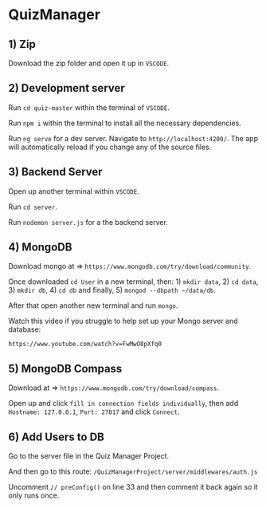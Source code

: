 # QuizManager

## 1) Zip

Download the zip folder and open it up in `VSCODE`.

## 2) Development server

Run `cd quiz-master` within the terminal of `VSCODE`.

Run `npm i` within the terminal to install all the necessary dependencies. 

Run `ng serve` for a dev server. Navigate to `http://localhost:4200/`. The app will automatically reload if you change any of the source files.

## 3) Backend Server 

Open up another terminal within `VSCODE`.

Run `cd server`.

Run `nodemon server.js` for a the backend server.

## 4) MongoDB 

Download mongo at => `https://www.mongodb.com/try/download/community`.

Once downloaded `cd User` in a new terminal, then: 1) `mkdir data`, 2) `cd data`, 3) `mkdir db`, 4) `cd db` and finally, 5) `mongod --dbpath ~/data/db`.

After that open another new terminal and run `mongo`.

Watch this video if you struggle to help set up your Mongo server and database:

`https://www.youtube.com/watch?v=FwMwO8pXfq0`

## 5) MongoDB Compass 

Download at => `https://www.mongodb.com/try/download/compass`.

Open up and click `fill in connection fields individually`, then add `Hostname: 127.0.0.1`, `Port: 27017` and click `Connect`. 

## 6) Add Users to DB

Go to the server file in the Quiz Manager Project.

And then go to this route: `/QuizManagerProject/server/middlewares/auth.js`

Uncomment `// preConfig()` on line 33 and then comment it back again so it only runs once. 









